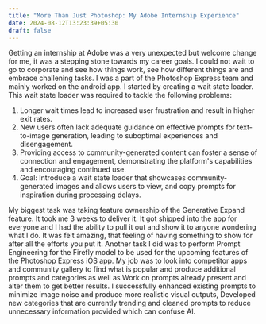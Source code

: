 ```yaml
---
title: "More Than Just Photoshop: My Adobe Internship Experience"
date: 2024-08-12T13:23:39+05:30
draft: false
---
```


Getting an internship at Adobe was a very unexpected but welcome change for me, it was a stepping stone towards my career goals. I could not wait to go to corporate and see how things work, see how different things are and embrace challening tasks. I was a part of the Photoshop Express team and mainly worked on the android app.
I started by creating a wait state loader. This wait state loader was required to tackle the following problems:
1. Longer wait times lead to increased user frustration and result in higher exit rates.
2. New users often lack adequate guidance on effective prompts for text-to-image generation, leading to suboptimal experiences and disengagement.
3. Providing access to community-generated content can foster a sense of connection and engagement, demonstrating the platform's capabilities and encouraging continued use.
4. Goal: Introduce a wait state loader that showcases community-generated images and allows users to view, and copy prompts for inspiration during processing delays.

My biggest task was taking feature ownership of the Generative Expand feature. It took me 3 weeks to deliver it. It got shipped into the app for everyone and I had the ability to pull it out and show it to anyone wondering what I do. It was felt amazing, that feeling of having something to show for after all the efforts you put it.
Another task I did was to perform Prompt Engineering for the Firefly model to be used for the upcoming features of the Photoshop Express iOS app. My job was to look into competitor apps and community gallery to find what is popular and produce additional prompts and categories as well as Work on prompts already present and alter them to get better results.
 I successfully enhanced existing prompts to minimize image noise and produce more realistic visual outputs, Developed new categories that are currently trending and cleaned prompts to reduce unnecessary information provided which can confuse AI.
 
